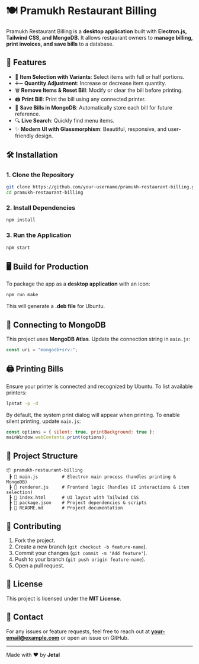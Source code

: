 # 🍽️ Pramukh Restaurant Billing

Pramukh Restaurant Billing is a **desktop application** built with **Electron.js, Tailwind CSS, and MongoDB**. It allows restaurant owners to **manage billing, print invoices, and save bills** to a database.

## 🚀 Features

- 🛒 **Item Selection with Variants**: Select items with full or half portions.
- ➕➖ **Quantity Adjustment**: Increase or decrease item quantity.
- 🗑️ **Remove Items & Reset Bill**: Modify or clear the bill before printing.
- 🖨️ **Print Bill**: Print the bill using any connected printer.
- 💾 **Save Bills in MongoDB**: Automatically store each bill for future reference.
- 🔍 **Live Search**: Quickly find menu items.
- ✨ **Modern UI with Glassmorphism**: Beautiful, responsive, and user-friendly design.

## 🛠️ Installation

### **1. Clone the Repository**
```sh
git clone https://github.com/your-username/pramukh-restaurant-billing.git
cd pramukh-restaurant-billing
```

### **2. Install Dependencies**
```sh
npm install
```

### **3. Run the Application**
```sh
npm start
```

## 🖥️ Build for Production

To package the app as a **desktop application** with an icon:
```sh
npm run make
```
This will generate a **.deb file** for Ubuntu.

## 🔌 Connecting to MongoDB

This project uses **MongoDB Atlas**. Update the connection string in `main.js`:
```js
const uri = "mongodb+srv:";
```

## 🖨️ Printing Bills

Ensure your printer is connected and recognized by Ubuntu. To list available printers:
```sh
lpstat -p -d
```
By default, the system print dialog will appear when printing. To enable silent printing, update `main.js`:
```js
const options = { silent: true, printBackground: true };
mainWindow.webContents.print(options);
```

## 📂 Project Structure
```
📦 pramukh-restaurant-billing
 ┣ 📜 main.js         # Electron main process (handles printing & MongoDB)
 ┣ 📜 renderer.js     # Frontend logic (handles UI interactions & item selection)
 ┣ 📜 index.html      # UI layout with Tailwind CSS
 ┣ 📜 package.json    # Project dependencies & scripts
 ┣ 📜 README.md       # Project documentation
```

## 🤝 Contributing

1. Fork the project.
2. Create a new branch (`git checkout -b feature-name`).
3. Commit your changes (`git commit -m 'Add feature'`).
4. Push to your branch (`git push origin feature-name`).
5. Open a pull request.

## 📜 License
This project is licensed under the **MIT License**.

## 💌 Contact
For any issues or feature requests, feel free to reach out at **your-email@example.com** or open an issue on GitHub.

---
Made with ❤️ by **Jetal**

